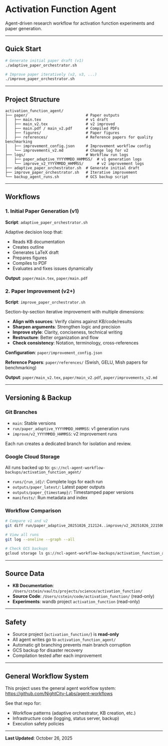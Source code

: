 # Activation Function Agent

Agent-driven research workflow for activation function experiments and paper generation.

---

## Quick Start

```bash
# Generate initial paper draft (v1)
./adaptive_paper_orchestrator.sh

# Improve paper iteratively (v2, v3, ...)
./improve_paper_orchestrator.sh
```

---

## Project Structure

```
activation_function_agent/
├── paper/                          # Paper outputs
│   ├── main.tex                    # v1 draft
│   ├── main_v2.tex                 # v2 improved
│   ├── main.pdf / main_v2.pdf      # Compiled PDFs
│   ├── figures/                    # Paper figures
│   ├── references/                 # Reference papers for quality benchmarking
│   ├── improvement_config.json     # Improvement workflow config
│   └── improvements_v2.md          # Change log for v2
├── logs/                           # Workflow run logs
│   ├── paper_adaptive_YYYYMMDD_HHMMSS/  # v1 generation logs
│   └── improve_v2_YYYYMMDD_HHMMSS/      # v2 improvement logs
├── adaptive_paper_orchestrator.sh  # Generate initial draft
├── improve_paper_orchestrator.sh   # Iterative improvement
└── backup_agent_runs.sh            # GCS backup script
```

---

## Workflows

### 1. Initial Paper Generation (v1)

**Script**: `adaptive_paper_orchestrator.sh`

Adaptive decision loop that:
- Reads KB documentation
- Creates outline
- Generates LaTeX draft
- Prepares figures
- Compiles to PDF
- Evaluates and fixes issues dynamically

**Output**: `paper/main.tex`, `paper/main.pdf`

### 2. Paper Improvement (v2+)

**Script**: `improve_paper_orchestrator.sh`

Section-by-section iterative improvement with multiple dimensions:
- **Align with sources**: Verify claims against KB/code/results
- **Sharpen arguments**: Strengthen logic and precision
- **Improve style**: Clarity, conciseness, technical writing
- **Restructure**: Better organization and flow
- **Check consistency**: Notation, terminology, cross-references

**Configuration**: `paper/improvement_config.json`

**Reference Papers**: `paper/references/` (Swish, GELU, Mish papers for benchmarking)

**Output**: `paper/main_v2.tex`, `paper/main_v2.pdf`, `paper/improvements_v2.md`

---

## Versioning & Backup

### Git Branches

- `main`: Stable versions
- `run/paper_adaptive_YYYYMMDD_HHMMSS`: v1 generation runs
- `improve/v2_YYYYMMDD_HHMMSS`: v2 improvement runs

Each run creates a dedicated branch for isolation and review.

### Google Cloud Storage

All runs backed up to: `gs://ncl-agent-workflow-backups/activation_function_agent/`

- `runs/{run_id}/`: Complete logs for each run
- `outputs/paper_latest/`: Latest paper outputs
- `outputs/paper_{timestamp}/`: Timestamped paper versions
- `manifests/`: Run metadata and index

### Workflow Comparison

```bash
# Compare v1 and v2
git diff run/paper_adaptive_20251026_212124..improve/v2_20251026_221500 -- paper/

# View all runs
git log --oneline --graph --all

# Check GCS backups
gcloud storage ls gs://ncl-agent-workflow-backups/activation_function_agent/runs/
```

---

## Source Data

- **KB Documentation**: `/Users/cstein/vaults/projects/science/activation_function/`
- **Source Code**: `/Users/cstein/code/activation_function/` (read-only)
- **Experiments**: wandb project `activation_function` (read-only)

---

## Safety

- Source project (`activation_function/`) is **read-only**
- All agent writes go to `activation_function_agent/`
- Automatic git branching prevents main branch corruption
- GCS backup for disaster recovery
- Compilation tested after each improvement

---

## General Workflow System

This project uses the general agent workflow system: https://github.com/NightCity-Labs/agent-workflows

See that repo for:
- Workflow patterns (adaptive orchestrator, KB creation, etc.)
- Infrastructure code (logging, status server, backup)
- Execution safety policies

---

**Last Updated**: October 26, 2025
